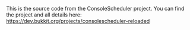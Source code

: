 This is the source code from the ConsoleScheduler project.
You can find the project and all details here: https://dev.bukkit.org/projects/consolescheduler-reloaded
